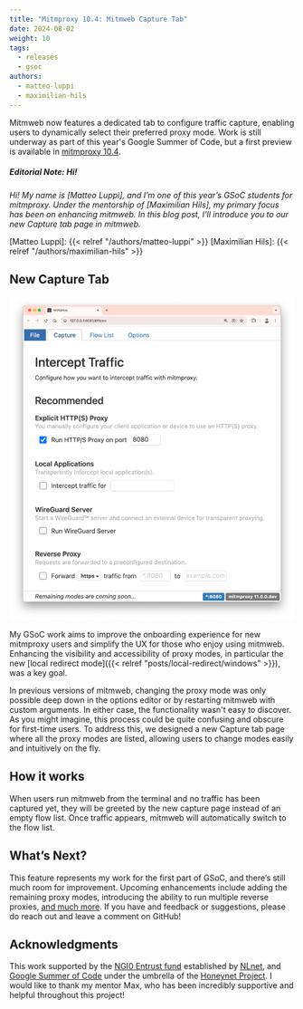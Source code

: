 ```yaml
---
title: "Mitmproxy 10.4: Mitmweb Capture Tab"
date: 2024-08-02
weight: 10
tags:
  - releases
  - gsoc
authors:
  - matteo-luppi
  - maximilian-hils
---
```


Mitmweb now features a dedicated tab to configure traffic capture, enabling users to dynamically select their preferred proxy mode. 
Work is still underway as part of this year's Google Summer of Code, but a first preview is available in [mitmproxy&nbsp;10.4](https://github.com/mitmproxy/mitmproxy/releases/tag/v10.4.0).

<!--more-->

##### *Editorial Note: Hi!*

*Hi! My name is [Matteo Luppi], and I’m one of this year’s GSoC students for mitmproxy. Under the mentorship of [Maximilian Hils], my primary focus has been on enhancing mitmweb. In this blog post, I’ll introduce you to our new Capture tab page in mitmweb.*

[Matteo Luppi]: {{< relref "/authors/matteo-luppi" >}}
[Maximilian Hils]:  {{< relref "/authors/maximilian-hils" >}}

## New Capture Tab

![the new capture tab](capture-tab.png)

My GSoC work aims to improve the onboarding experience for new mitmproxy users and simplify the UX for those who enjoy using mitmweb. Enhancing the visibility and accessibility of proxy modes, in particular the new [local redirect mode]({{< relref "posts/local-redirect/windows" >}}), was a key goal.

In previous versions of mitmweb, changing the proxy mode was only possible deep down in the options editor or by restarting mitmweb with custom arguments. In either case, the functionality wasn't easy to discover. As you might imagine, this process could be quite confusing and obscure for first-time users. To address this, we designed a new Capture tab page where all the proxy modes are listed, allowing users to change modes easily and intuitively on the fly.

## How it works

When users run mitmweb from the terminal and no traffic has been captured yet, they will be greeted by the new capture page instead of an empty flow list. Once traffic appears, mitmweb will automatically switch to the flow list.


## What’s Next?

This feature represents my work for the first part of GSoC, and there’s still much room for improvement. Upcoming enhancements include adding the remaining proxy modes, introducing the ability to run multiple reverse proxies, [and much more](https://github.com/mitmproxy/mitmproxy/issues/7063). If you have and feedback or suggestions, please do reach out and leave a comment on GitHub!

## Acknowledgments

This work supported by the [NGI0 Entrust fund](https://nlnet.nl/entrust/) established by [NLnet], and 
[Google Summer of Code] under the umbrella of the [Honeynet&nbsp;Project].
I would like to thank my mentor Max, who has been incredibly supportive and helpful throughout this project!

[Honeynet&nbsp;Project]: https://www.honeynet.org/
[Google Summer of Code]: https://summerofcode.withgoogle.com/
[NLnet]: https://nlnet.nl/
